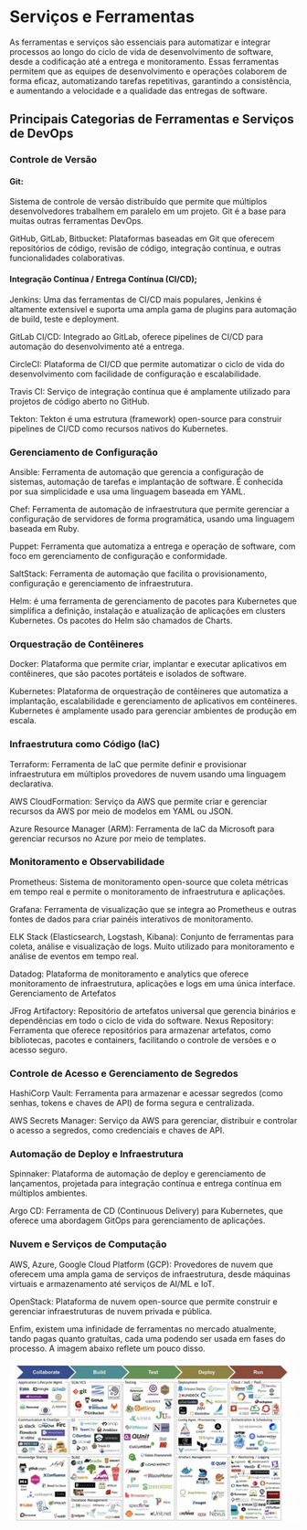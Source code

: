 # Serviços e Ferramentas

As ferramentas e serviços são essenciais para automatizar e integrar processos ao longo do ciclo de vida de desenvolvimento de software, desde a codificação até a entrega e monitoramento. Essas ferramentas permitem que as equipes de desenvolvimento e operações colaborem de forma eficaz, automatizando tarefas repetitivas, garantindo a consistência, e aumentando a velocidade e a qualidade das entregas de software.

## Principais Categorias de Ferramentas e Serviços de DevOps

### Controle de Versão

#### Git: 
Sistema de controle de versão distribuído que permite que múltiplos desenvolvedores trabalhem em paralelo em um projeto. Git é a base para muitas outras ferramentas DevOps.

GitHub, GitLab, Bitbucket: Plataformas baseadas em Git que oferecem repositórios de código, revisão de código, integração contínua, e outras funcionalidades colaborativas.

#### Integração Contínua / Entrega Contínua (CI/CD); 

Jenkins: Uma das ferramentas de CI/CD mais populares, Jenkins é altamente extensível e suporta uma ampla gama de plugins para automação de build, teste e deployment.

GitLab CI/CD: Integrado ao GitLab, oferece pipelines de CI/CD para automação do desenvolvimento até a entrega.

CircleCI: Plataforma de CI/CD que permite automatizar o ciclo de vida do desenvolvimento com facilidade de configuração e escalabilidade.

Travis CI: Serviço de integração contínua que é amplamente utilizado para projetos de código aberto no GitHub.

Tekton: Tekton é uma estrutura (framework) open-source para construir pipelines de CI/CD como recursos nativos do Kubernetes.

### Gerenciamento de Configuração

Ansible: Ferramenta de automação que gerencia a configuração de sistemas, automação de tarefas e implantação de software. É conhecida por sua simplicidade e usa uma linguagem baseada em YAML.

Chef: Ferramenta de automação de infraestrutura que permite gerenciar a configuração de servidores de forma programática, usando uma linguagem baseada em Ruby.

Puppet: Ferramenta que automatiza a entrega e operação de software, com foco em gerenciamento de configuração e conformidade.

SaltStack: Ferramenta de automação que facilita o provisionamento, configuração e gerenciamento de infraestrutura.

Helm: é uma ferramenta de gerenciamento de pacotes para Kubernetes que simplifica a definição, instalação e atualização de aplicações em clusters Kubernetes. Os pacotes do Helm são chamados de Charts.

### Orquestração de Contêineres

Docker: Plataforma que permite criar, implantar e executar aplicativos em contêineres, que são pacotes portáteis e isolados de software.

Kubernetes: Plataforma de orquestração de contêineres que automatiza a implantação, escalabilidade e gerenciamento de aplicativos em contêineres. Kubernetes é amplamente usado para gerenciar ambientes de produção em escala.

### Infraestrutura como Código (IaC)

Terraform: Ferramenta de IaC que permite definir e provisionar infraestrutura em múltiplos provedores de nuvem usando uma linguagem declarativa.

AWS CloudFormation: Serviço da AWS que permite criar e gerenciar recursos da AWS por meio de modelos em YAML ou JSON.

Azure Resource Manager (ARM): Ferramenta de IaC da Microsoft para gerenciar recursos no Azure por meio de templates.

### Monitoramento e Observabilidade

Prometheus: Sistema de monitoramento open-source que coleta métricas em tempo real e permite o monitoramento de infraestrutura e aplicações.

Grafana: Ferramenta de visualização que se integra ao Prometheus e outras fontes de dados para criar painéis interativos de monitoramento.

ELK Stack (Elasticsearch, Logstash, Kibana): Conjunto de ferramentas para coleta, análise e visualização de logs. Muito utilizado para monitoramento e análise de eventos em tempo real.

Datadog: Plataforma de monitoramento e analytics que oferece monitoramento de infraestrutura, aplicações e logs em uma única interface.
Gerenciamento de Artefatos

JFrog Artifactory: Repositório de artefatos universal que gerencia binários e dependências em todo o ciclo de vida do software.
Nexus Repository: Ferramenta que oferece repositórios para armazenar artefatos, como bibliotecas, pacotes e containers, facilitando o controle de versões e o acesso seguro.

### Controle de Acesso e Gerenciamento de Segredos

HashiCorp Vault: Ferramenta para armazenar e acessar segredos (como senhas, tokens e chaves de API) de forma segura e centralizada.

AWS Secrets Manager: Serviço da AWS para gerenciar, distribuir e controlar o acesso a segredos, como credenciais e chaves de API.

### Automação de Deploy e Infraestrutura

Spinnaker: Plataforma de automação de deploy e gerenciamento de lançamentos, projetada para integração contínua e entrega contínua em múltiplos ambientes.

Argo CD: Ferramenta de CD (Continuous Delivery) para Kubernetes, que oferece uma abordagem GitOps para gerenciamento de aplicações.

### Nuvem e Serviços de Computação

AWS, Azure, Google Cloud Platform (GCP): Provedores de nuvem que oferecem uma ampla gama de serviços de infraestrutura, desde máquinas virtuais e armazenamento até serviços de AI/ML e IoT.

OpenStack: Plataforma de nuvem open-source que permite construir e gerenciar infraestruturas de nuvem privada e pública.


Enfim, existem uma infinidade de ferramentas no mercado atualmente, tando pagas quanto gratuítas, cada uma podendo ser usada em fases do processo. A imagem abaixo reflete um pouco disso.

<img src="../assets/ferramentas.jpeg" alt="CI" width="600"/>